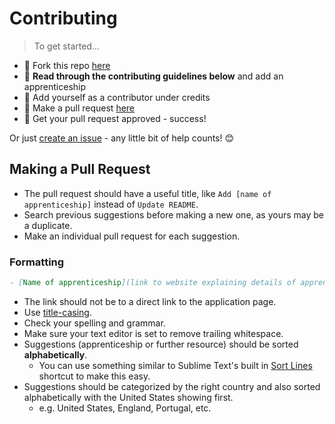 # Contributing

> To get started...

- 🍴 Fork this repo [here](https://github.com/fvcproductions/apprenticeships#fork-destination-box)
- 🔨 **Read through the contributing guidelines below** and add an apprenticeship
- 👥 Add yourself as a contributor under credits
- 🔧 Make a pull request [here](https://github.com/fvcproductions/apprenticeships/compare)
- 🎉 Get your pull request approved - success!

Or just [create an issue](https://github.com/fvcproductions/apprenticeships/issues) - any little bit of help counts! 😊

## Making a Pull Request

- The pull request should have a useful title, like `Add [name of apprenticeship]` instead of `Update README`.
- Search previous suggestions before making a new one, as yours may be a duplicate.
- Make an individual pull request for each suggestion.

### Formatting

```markdown
- [Name of apprenticeship](link to website explaining details of apprenticeship)
```

- The link should not be to a direct link to the application page.
- Use [title-casing](http://titlecapitalization.com).
- Check your spelling and grammar.
- Make sure your text editor is set to remove trailing whitespace.
- Suggestions (apprenticeship or further resource) should be sorted **alphabetically**.
    + You can use something similar to Sublime Text's built in [Sort Lines](https://www.abeautifulsite.net/sorting-lines-of-text-alphabetically-with-sublime-text-3) shortcut to make this easy.
- Suggestions should be categorized by the right country and also sorted alphabetically with the United States showing first.
    + e.g. United States, England, Portugal, etc.